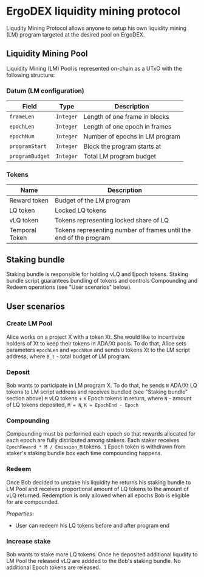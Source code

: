 # ErgoDEX liquidity mining protocol

Liqudity Mining Protocol allows anyone to setup his own liquidity mining (LM) program targeted at the desired pool on ErgoDEX.

## Liquidity Mining Pool
Liquidity Mining (LM) Pool is represented on-chain as a UTxO with the following structure:

### Datum (LM configuration)
| Field           | Type      | Description
|-----------------|-----------|------------
| `frameLen`      | `Integer` | Length of one frame in blocks
| `epochLen`      | `Integer` | Length of one epoch in frames
| `epochNum`      | `Integer` | Number of epochs in LM program
| `programStart`  | `Integer` | Block the program starts at
| `programBudget` | `Integer` | Total LM program budget

### Tokens
| Name           | Description
|----------------|------------
| Reward token   | Budget of the LM program
| LQ token       | Locked LQ tokens
| vLQ token      | Tokens representing locked share of LQ
| Temporal Token | Tokens representing number of frames until the end of the program

## Staking bundle
Staking bundle is responsible for holding vLQ and Epoch tokens. Staking bundle script guarantees bundling of tokens and controls Compounding and Redeem operations (see "User scenarios" below).

## User scenarios

### Create LM Pool
Alice works on a project X with a token Xt. She would like to incentivize holders of Xt to keep their tokens in ADA/Xt pools.
To do that, Alice sets parameters `epochLen` and `epochNum` and sends `U` tokens Xt to the LM script address, where `B_t` - total budget of LM program.

### Deposit
Bob wants to participate in LM program X. To do that, he sends `N` ADA/Xt LQ tokens to LM script address and receives bundled (see "Staking bundle" section above) `M` vLQ tokens + `K` Epoch tokens in return, where `N` - amount of LQ tokens deposited, `M = N`, `K = EpochEnd - Epoch`

### Compounding
Compounding must be performed each epoch so that rewards allocated for each epoch are fully distributed among stakers. Each staker receives `EpochReward * M / Emission_M` tokens. `1` Epoch token is withdrawn from staker's staking bundle box each time compounding happens.

### Redeem
Once Bob decided to unstake his liquidity he returns his staking bundle to LM Pool and receives proportional amount of LQ tokens to the amount of vLQ returned. Redemption is only allowed when all epochs Bob is eligible for are compounded.

_Properties_:
* User can redeem his LQ tokens before and after program end

### Increase stake
Bob wants to stake more LQ tokens. Once he deposited additional liqudity to LM Pool the released vLQ are addded to the Bob's staking bundle. No additional Epoch tokens are released. 
